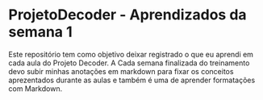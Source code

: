 # ProjetoDecoder - Aprendizados da semana 1
Este repositório tem como objetivo deixar registrado o que eu aprendi em cada aula do Projeto Decoder. A Cada semana finalizada do treinamento devo subir minhas anotações em markdown para fixar os conceitos aprezentados durante as aulas e também é uma de aprender formatações com Markdown. 
